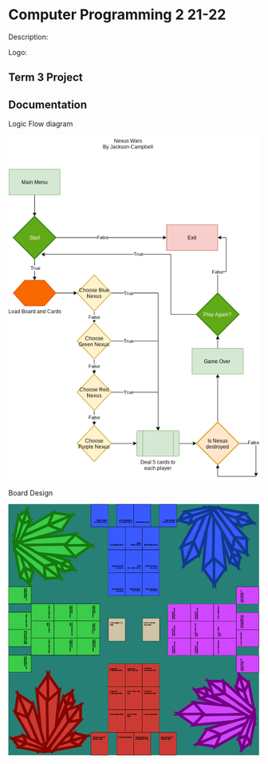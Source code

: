 # Computer Programming 2 21-22
Description: 

Logo:

## Term 3 Project
## Documentation
Logic Flow diagram

![Nexus Wars drawio](https://github.com/Stackson/CompProgram2-21-22/blob/main/Nexus%20Wars.drawio.png)

Board Design

![Nexus wars Board](https://github.com/Stackson/CompProgram2-21-22/blob/main/Artboard%201.png)
